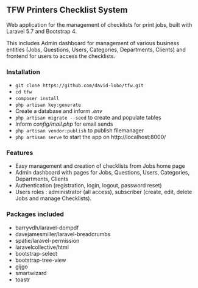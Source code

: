 ## TFW Printers Checklist System ##

Web application for the management of checklists for print jobs, built with Laravel 5.7 and  Bootstrap 4.

This includes Admin dashboard for management of various business entities (Jobs, Questions, Users, Categories, Departments, Clients) and frontend for users to access the checklists.

### Installation ###

* `git clone https://github.com/david-lobo/tfw.git`
* `cd tfw`
* `composer install`
* `php artisan key:generate`
* Create a database and inform *.env*
* `php artisan migrate --seed` to create and populate tables
* Inform *config/mail.php* for email sends
* `php artisan vendor:publish` to publish filemanager
* `php artisan serve` to start the app on http://localhost:8000/

### Features ###

* Easy management and creation of checklists from Jobs home page
* Admin dashboard with pages for Jobs, Questions, Users, Categories, Departments, Clients
* Authentication (registration, login, logout, password reset)
* Users roles : administrator (all access), subscriber (create, edit, delete Jobs and manage Checklists).

### Packages included ###

* barryvdh/laravel-dompdf
* davejamesmiller/laravel-breadcrumbs
* spatie/laravel-permission
* laravelcollective/html
* bootstrap-select
* bootstrap-tree-view
* gijgo
* smartwizard
* toastr

